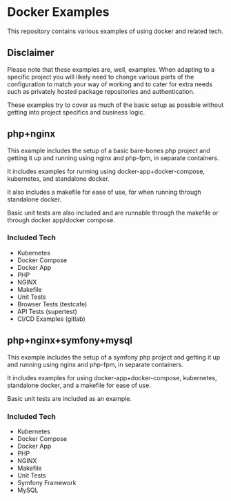 # Docker Examples

This repository contains various examples of using docker and related tech.

## Disclaimer

Please note that these examples are, well, examples. When adapting to a specific project you will
likely need to change various parts of the configuration to match your way of working and to cater for
extra needs such as privately hosted package repositories and authentication.

These examples try to cover as much of the basic setup as possible without getting into project specifics
and business logic.

## php+nginx

This example includes the setup of a basic bare-bones php project and getting it up and running
using nginx and php-fpm, in separate containers.

It includes examples for running using docker-app+docker-compose, kubernetes, and standalone docker.

It also includes a makefile for ease of use, for when running through standalone docker.

Basic unit tests are also included and are runnable through the makefile or through docker app/docker compose.

### Included Tech
- Kubernetes
- Docker Compose
- Docker App
- PHP
- NGINX
- Makefile
- Unit Tests
- Browser Tests (testcafe)
- API Tests (supertest)
- CI/CD Examples (gitlab)

## php+nginx+symfony+mysql

This example includes the setup of a symfony php project and getting it up and running using nginx
and php-fpm, in separate containers.

It includes examples for using docker-app+docker-compose, kubernetes, standalone docker, and a makefile for ease of use.

Basic unit tests are included as an example.

### Included Tech
- Kubernetes
- Docker Compose
- Docker App
- PHP
- NGINX
- Makefile
- Unit Tests
- Symfony Framework
- MySQL